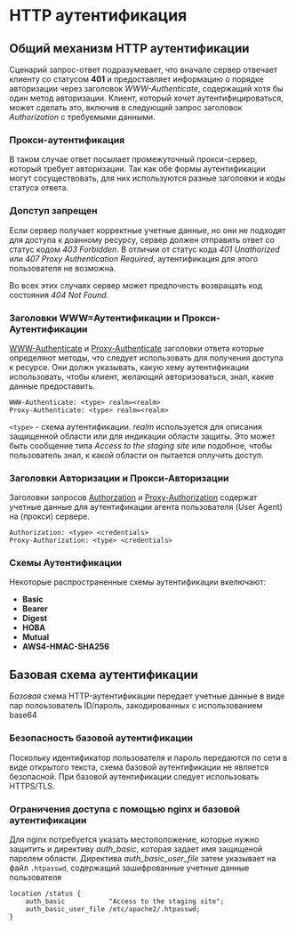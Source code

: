 # HTTP аутентификация

## Общий механизм HTTP аутентификации

Сценарий запрос-ответ подразумевает, что вначале сервер отвечает клиенту со статусом **401** и предоставляет информацию о порядке авторизации через заголовок *WWW-Authenticate*, содержащий хотя бы один метод авторизации. Клиент, который хочет аутентифицироваться, может сделать это, включив в следующий запрос заголовок *Authorization* с требуемыми данными.

### Прокси-аутентификация

В таком случае ответ посылает промежуточный прокси-сервер, который требует авторизации. Так как обе формы аутентификации могут сосуществовать, для них используются разные заголовки и коды статуса ответа.

### Допступ запрещен

Если сервер получает корректные учетные данные, но они не подходят для доступа к доанному ресурсу, сервер должен отправить ответ со статус кодом *403 Forbidden*. В отличии от статус кода *401 Unathorized* или *407 Proxy Authentication Required*, аутентификация для этого пользователя не возможна.

Во всех этих случаях сервер может предпочесть возвращать код состояния *404 Not Found*.

### Заголовки WWW=Аутентификации и Прокси-Аутентификации

[WWW-Authenticate](https://developer.mozilla.org/en-US/docs/Web/HTTP/Headers/WWW-Authenticate) и [Proxy-Authenticate](https://developer.mozilla.org/en-US/docs/Web/HTTP/Headers/Proxy-Authenticate) заголовки ответа которые определяют методы, что следует использовать для получения доступа к ресурсе. Они должн указывать, какую хему аутентификации использовать, чтобы клиент, желающий авторизоваться, знал, какие данные предоставить.

```
WWW-Authenticate: <type> realm=<realm>
Proxy-Authenticate: <type> realm=<realm>
```

`<type>` - схема аутентификации. *realm* используется для описания защищенной области или для индикации области защиты. Это может быть сообщение типа *Access to the staging site* или подобное, чтобы пользователь знал, к какой области он пытается оплучить доступ.

### Заголовки Авторизации и Прокси-Авторизации

Заголовки запросов [Authorzation](https://developer.mozilla.org/ru/docs/Web/HTTP/Headers/Authorization) и [Proxy-Authorization](https://developer.mozilla.org/en-US/docs/Web/HTTP/Headers/Proxy-Authorization) содержат учетные данные для аутентификации агента пользователя (User Agent) на (прокси) сервере.

```
Authorization: <type> <credentials>
Proxy-Authorization: <type> <credentials>
```

### Схемы Аутентификации

Некоторые распространенные схемы аутентификации вкелючают:

- **Basic**
- **Bearer**
- **Digest**
- **HOBA**
- **Mutual**
- **AWS4-HMAC-SHA256**

## Базовая схема аутентификации

*Базовая* схема HTTP-аутентификации передает учетные данные в виде пар полоьзователь ID/пароль, закодированных с использованием base64

### Безопасность базовой аутентификации

Поскольку идентификатор пользователя и пароль передаются по сети в виде открытого текста, схема базовой аутентификации не является безопасной. При базовой аутентификации следует использовать HTTPS/TLS.

### Ограничения доступа с помощью nginx и базовой аутентификации

Для nginx потребуется указать местоположение, которые нужно защитить и директиву *auth_basic*, которая задает имя защищеной паролем области. Директива *auth_basic_user_file* затем указывает на файл `.htpasswd`, содержащий зашифрованные учетные данные пользователя

```nginx
location /status {
	auth_basic			 "Access to the staging site";
	auth_basic_user_file /etc/apache2/.htpasswd;
}
```